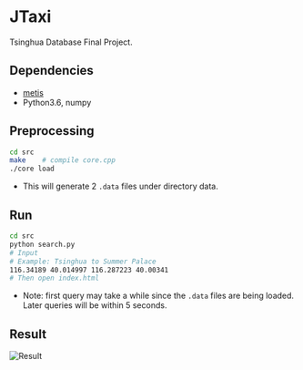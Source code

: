 # JTaxi

Tsinghua Database Final Project.

## Dependencies

- [metis](http://glaros.dtc.umn.edu/gkhome/metis/metis/overview)
- Python3.6, numpy

## Preprocessing

```bash
cd src
make    # compile core.cpp
./core load
```

- This will generate 2 `.data` files under directory data.

## Run

```bash
cd src
python search.py
# Input
# Example: Tsinghua to Summer Palace
116.34189 40.014997 116.287223 40.00341
# Then open index.html
```

- Note: first query may take a while since the `.data` files are being loaded. Later queries will be within 5 seconds.

## Result

![Result](http://otukr87eg.bkt.clouddn.com/0f6029aa43872934c58a3daabe8ff62d.jpg)
